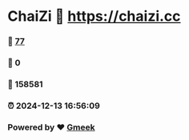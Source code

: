 # ChaiZi :link: https://chaizi.cc 
### :page_facing_up: [77](https://chaizi.cc/tag.html) 
### :speech_balloon: 0 
### :hibiscus: 158581 
### :alarm_clock: 2024-12-13 16:56:09 
### Powered by :heart: [Gmeek](https://github.com/Meekdai/Gmeek)
